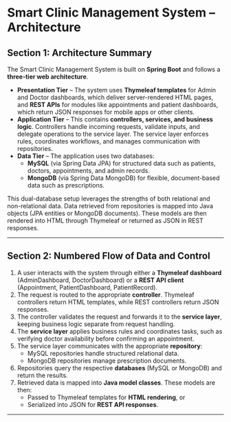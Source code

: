 # Smart Clinic Management System – Architecture

## Section 1: Architecture Summary

The Smart Clinic Management System is built on **Spring Boot** and follows a **three-tier web architecture**.

- **Presentation Tier** – The system uses **Thymeleaf templates** for Admin and Doctor dashboards, which deliver server-rendered HTML pages, and **REST APIs** for modules like appointments and patient dashboards, which return JSON responses for mobile apps or other clients.
- **Application Tier** – This contains **controllers, services, and business logic**. Controllers handle incoming requests, validate inputs, and delegate operations to the service layer. The service layer enforces rules, coordinates workflows, and manages communication with repositories.
- **Data Tier** – The application uses two databases:
    - **MySQL** (via Spring Data JPA) for structured data such as patients, doctors, appointments, and admin records.
    - **MongoDB** (via Spring Data MongoDB) for flexible, document-based data such as prescriptions.

This dual-database setup leverages the strengths of both relational and non-relational data. Data retrieved from repositories is mapped into Java objects (JPA entities or MongoDB documents). These models are then rendered into HTML through Thymeleaf or returned as JSON in REST responses.

---

## Section 2: Numbered Flow of Data and Control

1. A user interacts with the system through either a **Thymeleaf dashboard** (AdminDashboard, DoctorDashboard) or a **REST API client** (Appointment, PatientDashboard, PatientRecord).
2. The request is routed to the appropriate **controller**. Thymeleaf controllers return HTML templates, while REST controllers return JSON responses.
3. The controller validates the request and forwards it to the **service layer**, keeping business logic separate from request handling.
4. The **service layer** applies business rules and coordinates tasks, such as verifying doctor availability before confirming an appointment.
5. The service layer communicates with the appropriate **repository**:
    - MySQL repositories handle structured relational data.
    - MongoDB repositories manage prescription documents.
6. Repositories query the respective **databases** (MySQL or MongoDB) and return the results.
7. Retrieved data is mapped into **Java model classes**. These models are then:
    - Passed to Thymeleaf templates for **HTML rendering**, or
    - Serialized into JSON for **REST API responses**.

---
